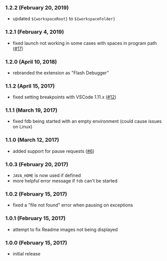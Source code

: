 ### 1.2.2 (February 20, 2019)

- updated `${workspaceRoot}` to `${workspaceFolder}`

### 1.2.1 (February 4, 2019)

- fixed launch not working in some cases with spaces in program path ([#17](https://github.com/vshaxe/flash-debugger/issues/17))

### 1.2.0 (April 10, 2018)

- rebranded the extension as "Flash Debugger"

### 1.1.2 (April 15, 2017)

- fixed setting breakpoints with VSCode 1.11.x ([#12](https://github.com/vshaxe/flash-debugger/issues/12))

### 1.1.1 (March 19, 2017)

- fixed fdb being started with an empty environment (could cause issues on Linux)

### 1.1.0 (March 12, 2017)

- added support for pause requests ([#6](https://github.com/vshaxe/flash-debugger/issues/6))

### 1.0.3 (February 20, 2017)

- `JAVA_HOME` is now used if defined
- more helpful error message if `fdb` can't be started

### 1.0.2 (February 15, 2017)

- fixed a "file not found" error when pausing on exceptions

### 1.0.1 (February 15, 2017)

- attempt to fix Readme images not being displayed

### 1.0.0 (February 15, 2017)

- initial release